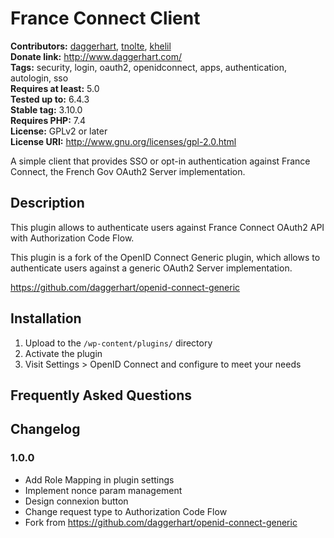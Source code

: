 # France Connect Client #
**Contributors:** [daggerhart](https://profiles.wordpress.org/daggerhart/), [tnolte](https://profiles.wordpress.org/tnolte/), [khelil](https://github.com/khelil)<br/>
**Donate link:** http://www.daggerhart.com/  
**Tags:** security, login, oauth2, openidconnect, apps, authentication, autologin, sso  
**Requires at least:** 5.0  
**Tested up to:** 6.4.3  
**Stable tag:** 3.10.0  
**Requires PHP:** 7.4  
**License:** GPLv2 or later  
**License URI:** http://www.gnu.org/licenses/gpl-2.0.html  

A simple client that provides SSO or opt-in authentication against France Connect, the French Gov OAuth2 Server implementation.

## Description ##

This plugin allows to authenticate users against France Connect OAuth2 API with Authorization Code Flow.

This plugin is a fork of the OpenID Connect Generic plugin, which allows to authenticate users against a generic OAuth2 Server implementation.

https://github.com/daggerhart/openid-connect-generic

## Installation ##

1. Upload to the `/wp-content/plugins/` directory
1. Activate the plugin
1. Visit Settings > OpenID Connect and configure to meet your needs

## Frequently Asked Questions ##

## Changelog ##

### 1.0.0 ###

* Add Role Mapping in plugin settings
* Implement nonce param management
* Design connexion button
* Change request type to Authorization Code Flow
* Fork from https://github.com/daggerhart/openid-connect-generic